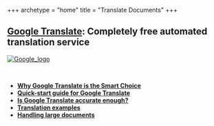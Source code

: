 +++
archetype = "home"
title = "Translate Documents"
+++

## [Google Translate](https://translate.google.com/): Completely free automated translation service

[![Google_logo](/Translate_Documents/images/google_translate_logo.jpg?height=200px&lightbox=false)](https://translate.google.com/)

&nbsp;

* [**Why Google Translate is the Smart Choice**](/services.md)
* [**Quick-start guide for Google Translate**](/setup.md)
* [**Is Google Translate accurate enough?**](/benchmark.md)
* [**Translation examples**](/examples.md)
* [**Handling large documents**](/large_documents.md)

